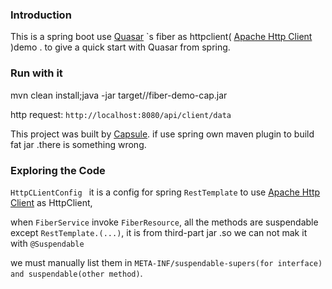 ### Introduction
This is a spring boot use [Quasar](http://docs.paralleluniverse.co/quasar/) `s fiber as httpclient( [Apache Http Client](http://docs.paralleluniverse.co/comsat/) )demo .
to give a quick start with Quasar from spring.

### Run with it

mvn clean install;java -jar target//fiber-demo-cap.jar

http request: `http://localhost:8080/api/client/data`

This project was built by [Capsule](http://www.capsule.io/). if use spring own maven plugin to build fat jar .there is something wrong.
  
### Exploring the Code 

`HttpCLientConfig ` it is a config for spring `RestTemplate` to use [Apache Http Client](http://docs.paralleluniverse.co/comsat/) as HttpClient, 
 
 when `FiberService` invoke `FiberResource`, all the methods are suspendable except `RestTemplate.(...)`, it is from third-part jar .so we can not mak it with `@Suspendable`
 
 we must manually list them in `META-INF/suspendable-supers(for interface) and suspendable(other method)`.
 
 
 